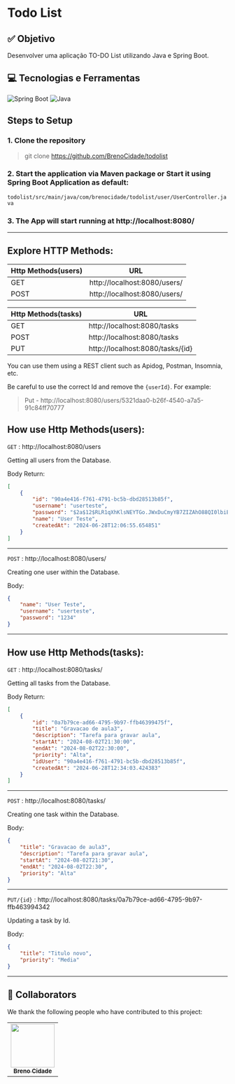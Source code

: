 # Todo List

## ✅ Objetivo

Desenvolver uma aplicação TO-DO List utilizando Java e Spring Boot.

## 💻 Tecnologias e Ferramentas

![Spring Boot](https://img.shields.io/badge/Spring-6DB33F?style=for-the-badge&logo=spring&logoColor=white)
![Java](https://img.shields.io/badge/Java-ED8B00?style=for-the-badge&logo=openjdk&logoColor=white)

## Steps to Setup

### 1. Clone the repository

> git clone https://github.com/BrenoCidade/todolist

### 2. Start the application via Maven package or Start it using Spring Boot Application as default:
 `todolist/src/main/java/com/brenocidade/todolist/user/UserController.java`

### 3. The App will start running at http://localhost:8080/

___

## Explore HTTP Methods:

| Http Methods(users)     | URL                                                 |
| ----------------------- | --------------------------------------------------- |
| GET                     | http://localhost:8080/users/                        |
| POST                    | http://localhost:8080/users/                        |

| Http Methods(tasks)    | URL                                                 |
| ----------------------- | --------------------------------------------------- |
| GET                     | http://localhost:8080/tasks                         |
| POST                    | http://localhost:8080/tasks                         |
| PUT                     | http://localhost:8080/tasks/{id}                    |

You can use them using a REST client such as Apidog, Postman, Insomnia, etc.

Be careful to use the correct Id and remove the `{userId}`. For example: 
> Put - http://localhost:8080/users/5321daa0-b26f-4540-a7a5-91c84ff70777

## How use Http Methods(users):

`GET` : http://localhost:8080/users

Getting all users from the Database.

Body Return:

```Json
[
    {
        "id": "90a4e416-f761-4791-bc5b-dbd28513b85f",
        "username": "userteste",
        "password": "$2a$12$RLR1qXhKlsNEYTGo.JWxDuCmyYB7ZIZAhO88QI0lbiExXgtOoo0kK",
        "name": "User Teste",
        "createdAt": "2024-06-28T12:06:55.654851"
    }
]
```
___

`POST` : http://localhost:8080/users/ 

Creating one user within the Database.

Body: 

```Json
{
    "name": "User Teste",
    "username": "userteste",
    "password": "1234"
}
```
___

## How use Http Methods(tasks):

`GET` : http://localhost:8080/tasks/  

Getting all tasks from the Database.

Body Return:

```Json
[
    {
        "id": "0a7b79ce-ad66-4795-9b97-ffb46399475f",
        "title": "Gravacao de aula3",
        "description": "Tarefa para gravar aula",
        "startAt": "2024-08-02T21:30:00",
        "endAt": "2024-08-02T22:30:00",
        "priority": "Alta",
        "idUser": "90a4e416-f761-4791-bc5b-dbd28513b85f",
        "createdAt": "2024-06-28T12:34:03.424383"
    }
]
```
___

`POST` : http://localhost:8080/tasks/   

Creating one task within the Database.

Body: 

```Json
{
    "title": "Gravacao de aula3",
    "description": "Tarefa para gravar aula",
    "startAt": "2024-08-02T21:30",
    "endAt": "2024-08-02T22:30",
    "priority": "Alta"
}
```
___

`PUT/{id}` : http://localhost:8080/tasks/0a7b79ce-ad66-4795-9b97-ffb463994342

Updating a task by Id.

Body: 

```Json
{
    "title": "Titulo novo",
    "priority": "Media"
}
```
___


## 🤝 Collaborators

We thank the following people who have contributed to this project:

<table>
  <tr>
    <td align="center">
      <a href="https://github.com/BrenoCidade" title="GitHub">
        <img src="https://avatars.githubusercontent.com/u/121961040" width="100px;" alt=""/><br>
        <sub>
          <b>Breno Cidade</b>
        </sub>
      </a>
    </td>
  </tr>
</table>
